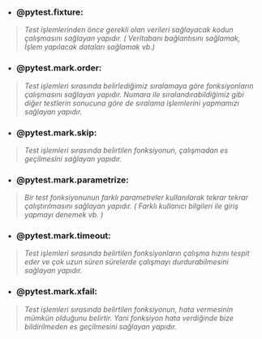 * ### **@pytest.fixture:**
> _Test işlemlerinden önce gerekli olan verileri sağlayacak kodun çalışmasını sağlayan yapıdır. ( Veritabanı bağlantısını sağlamak, İşlem yapılacak dataları sağlamak vb.)_

* ### **@pytest.mark.order:**
> _Test işlemleri sırasında belirlediğimiz sıralamaya göre fonksiyonların çalışmasını sağlayan yapıdır. Numara ile sıralandırabildiğimiz gibi diğer testlerin sonucuna göre de sıralama işlemlerini yapmamızı sağlayan yapıdır._

* ### **@pytest.mark.skip:**
> _Test işlemleri sırasında belirtilen fonksiyonun, çalışmadan es geçilmesini sağlayan yapıdır._

* ### **@pytest.mark.parametrize:**
> _Bir test fonksiyonunun farklı parametreler kullanılarak tekrar tekrar çalıştırılmasını sağlayan yapıdır. ( Farklı kullanıcı bilgileri ile giriş yapmayı denemek vb. )_

* ### **@pytest.mark.timeout:**
> _Test işlemleri sırasında belirtilen fonksiyonların çalışma hızını tespit eder ve çok uzun süren sürelerde çalışmayı durdurabilmesini sağlayan yapıdır._

* ### **@pytest.mark.xfail:**
> _Test işlemleri sırasında belirtilen fonksiyonun, hata vermesinin mümkün olduğunu belirtir. Yani fonksiyon hata verdiğinde bize bildirilmeden es geçilmesini sağlayan yapıdır._

